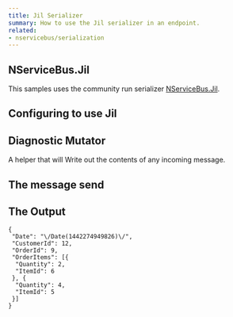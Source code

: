 ```yaml
---
title: Jil Serializer
summary: How to use the Jil serializer in an endpoint.
related:
- nservicebus/serialization
---
```


## NServiceBus.Jil

This samples uses the community run serializer [NServiceBus.Jil](https://github.com/SimonCropp/NServiceBus.Jil).


## Configuring to use Jil 

<!-- import config -->


## Diagnostic Mutator

A helper that will Write out the contents of any incoming message. 

<!-- import mutator -->


## The message send

<!-- import message -->
   

## The Output

```
{
 "Date": "\/Date(1442274949826)\/",
 "CustomerId": 12,
 "OrderId": 9,
 "OrderItems": [{
  "Quantity": 2,
  "ItemId": 6
 }, {
  "Quantity": 4,
  "ItemId": 5
 }]
}
```